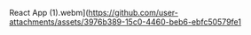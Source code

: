 React App (1).webm](https://github.com/user-attachments/assets/3976b389-15c0-4460-beb6-ebfc50579fe1
